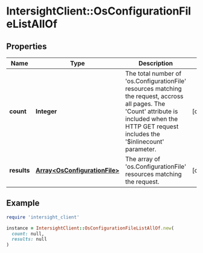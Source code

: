 # IntersightClient::OsConfigurationFileListAllOf

## Properties

| Name | Type | Description | Notes |
| ---- | ---- | ----------- | ----- |
| **count** | **Integer** | The total number of &#39;os.ConfigurationFile&#39; resources matching the request, accross all pages. The &#39;Count&#39; attribute is included when the HTTP GET request includes the &#39;$inlinecount&#39; parameter. | [optional] |
| **results** | [**Array&lt;OsConfigurationFile&gt;**](OsConfigurationFile.md) | The array of &#39;os.ConfigurationFile&#39; resources matching the request. | [optional] |

## Example

```ruby
require 'intersight_client'

instance = IntersightClient::OsConfigurationFileListAllOf.new(
  count: null,
  results: null
)
```

